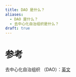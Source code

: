 ```yaml
---
title: DAO 是什么？
aliases:
  - DAO 是什么？
  - 去中心化自治组织是什么？
draft: true
---
```




# 参考

去中心化自治组织 （DAO）：[英文](https://www.techtarget.com/searchcio/definition/decentralized-autonomous-organization-DAO)